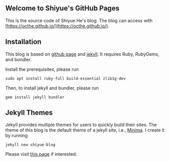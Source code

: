 ## Welcome to Shiyue's GitHub Pages

This is the source code of Shiyue He's blog.
The blog can access with [https://octhe.github.io/](https://octhe.github.io/).

## Installation

This blog is based on [github page](https://pages.github.com/) and [jekyll](https://jekyllrb.com/).
It requires Ruby, RubyGems, and bundler.

Install the prerequisites, please run

    sudo apt install ruby-full build-essential zlib1g-dev

Then, to install jekyll and bundler, please run

    gem install jekyll bundler

## Jekyll Themes

Jekyll provides multiple themes for users to quickly build their sites.
The theme of this blog is the default theme of a jekyll site, i.e., [Minima](https://github.com/jekyll/minima).
I create it by running 

    jekyll new shiyue-blog

Please visit [this page](https://jekyllrb.com/docs/themes/#overriding-theme-defaults) if interested.
